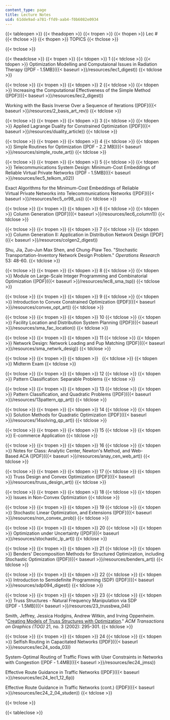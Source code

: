 ```yaml
---
content_type: page
title: Lecture Notes
uid: 61dde9ad-a781-ffd9-aab4-f0b6082e0934
---
```


{{< tableopen >}}
{{< theadopen >}}
{{< tropen >}}
{{< thopen >}}
Lec #
{{< thclose >}}
{{< thopen >}}
TOPICS
{{< thclose >}}

{{< trclose >}}

{{< theadclose >}}
{{< tropen >}}
{{< tdopen >}}
1
{{< tdclose >}}
{{< tdopen >}}
Optimization Modelling and Computaional Issues in Radiation Therapy ([PDF ‑ 1.5MB]({{< baseurl >}}/resources/lec1_digest))
{{< tdclose >}}

{{< trclose >}}
{{< tropen >}}
{{< tdopen >}}
2
{{< tdclose >}}
{{< tdopen >}}
Increasing the Computational Effectiveness of the Simple Method ([PDF]({{< baseurl >}}/resources/lec2_digest))  
  
Working with the Basis Inverse Over a Sequence of Iterations ([PDF]({{< baseurl >}}/resources/2_basis_art_rev))
{{< tdclose >}}

{{< trclose >}}
{{< tropen >}}
{{< tdopen >}}
3
{{< tdclose >}}
{{< tdopen >}}
Applied Lagrange Duality for Constrained Optimization ([PDF]({{< baseurl >}}/resources/duality_article))
{{< tdclose >}}

{{< trclose >}}
{{< tropen >}}
{{< tdopen >}}
4
{{< tdclose >}}
{{< tdopen >}}
Simple Routines for Optimization ([PDF - 2.2 MB]({{< baseurl >}}/resources/simple_route_art))
{{< tdclose >}}

{{< trclose >}}
{{< tropen >}}
{{< tdopen >}}
5
{{< tdclose >}}
{{< tdopen >}}
Telecommunications System Design: Minimum-Cost Embeddings of Reliable Virtual Private Networks ([PDF ‑ 1.5MB]({{< baseurl >}}/resources/lec5_telkom_s02))  
  
Exact Algorithms for the Minimum-Cost Embeddings of Reliable Virtual Private Networks into Telecommunications Networks ([PDF]({{< baseurl >}}/resources/lec5_or98_us))
{{< tdclose >}}

{{< trclose >}}
{{< tropen >}}
{{< tdopen >}}
6
{{< tdclose >}}
{{< tdopen >}}
Column Generation ([PDF]({{< baseurl >}}/resources/lec6_column1))
{{< tdclose >}}

{{< trclose >}}
{{< tropen >}}
{{< tdopen >}}
7
{{< tdclose >}}
{{< tdopen >}}
Column Generation II: Application in Distribution Network Design ([PDF]({{< baseurl >}}/resources/colgen2_digest))  
  
Shu, Jia, Zuo-Jun Max Shen, and Chung-Piaw Teo. "Stochastic Transportation-Inventory Network Design Problem." _Operations Research_ 53: 48-60.
{{< tdclose >}}

{{< trclose >}}
{{< tropen >}}
{{< tdopen >}}
8
{{< tdclose >}}
{{< tdopen >}}
Module on Large-Scale Integer Programming and Combinatorial Optimization ([PDF]({{< baseurl >}}/resources/lec8_sma_tsp))
{{< tdclose >}}

{{< trclose >}}
{{< tropen >}}
{{< tdopen >}}
9
{{< tdclose >}}
{{< tdopen >}}
Introduction to Convex Constrained Optimization ([PDF]({{< baseurl >}}/resources/convex_opt_art))
{{< tdclose >}}

{{< trclose >}}
{{< tropen >}}
{{< tdopen >}}
10
{{< tdclose >}}
{{< tdopen >}}
Facility Location and Distribution System Planning ([PDF]({{< baseurl >}}/resources/sma_fac_location))
{{< tdclose >}}

{{< trclose >}}
{{< tropen >}}
{{< tdopen >}}
11
{{< tdclose >}}
{{< tdopen >}}
Network Design: Network Loading and Pup Matching ([PDF]({{< baseurl >}}/resources/sma_netwrk_desig))
{{< tdclose >}}

{{< trclose >}}
{{< tropen >}}
{{< tdopen >}}
 
{{< tdclose >}}
{{< tdopen >}}
Midterm Exam
{{< tdclose >}}

{{< trclose >}}
{{< tropen >}}
{{< tdopen >}}
12
{{< tdclose >}}
{{< tdopen >}}
Pattern Classification: Separable Problems
{{< tdclose >}}

{{< trclose >}}
{{< tropen >}}
{{< tdopen >}}
13
{{< tdclose >}}
{{< tdopen >}}
Pattern Classification, and Quadratic Problems ([PDF]({{< baseurl >}}/resources/13pattern_qp_art))
{{< tdclose >}}

{{< trclose >}}
{{< tropen >}}
{{< tdopen >}}
14
{{< tdclose >}}
{{< tdopen >}}
Solution Methods for Quadratic Optimization ([PDF]({{< baseurl >}}/resources/14solving_qp_art))
{{< tdclose >}}

{{< trclose >}}
{{< tropen >}}
{{< tdopen >}}
15
{{< tdclose >}}
{{< tdopen >}}
E-commerce Application
{{< tdclose >}}

{{< trclose >}}
{{< tropen >}}
{{< tdopen >}}
16
{{< tdclose >}}
{{< tdopen >}}
Notes for Class: Analytic Center, Newton's Method, and Web-Based ACA ([PDF]({{< baseurl >}}/resources/anay_cen_web_art))
{{< tdclose >}}

{{< trclose >}}
{{< tropen >}}
{{< tdopen >}}
17
{{< tdclose >}}
{{< tdopen >}}
Truss Design and Convex Optimization ([PDF]({{< baseurl >}}/resources/truss_design_art))
{{< tdclose >}}

{{< trclose >}}
{{< tropen >}}
{{< tdopen >}}
18
{{< tdclose >}}
{{< tdopen >}}
Issues in Non-Convex Optimization
{{< tdclose >}}

{{< trclose >}}
{{< tropen >}}
{{< tdopen >}}
19
{{< tdclose >}}
{{< tdopen >}}
Stochastic Linear Optimization, and Extensions ([PDF]({{< baseurl >}}/resources/non_convex_prob))
{{< tdclose >}}

{{< trclose >}}
{{< tropen >}}
{{< tdopen >}}
20
{{< tdclose >}}
{{< tdopen >}}
Optimization under Uncertainty ([PDF]({{< baseurl >}}/resources/stochastic_lp_art))
{{< tdclose >}}

{{< trclose >}}
{{< tropen >}}
{{< tdopen >}}
21
{{< tdclose >}}
{{< tdopen >}}
Benders' Decomposition Methods for Structured Optimization, including Stochastic Optimization ([PDF]({{< baseurl >}}/resources/benders_art))
{{< tdclose >}}

{{< trclose >}}
{{< tropen >}}
{{< tdopen >}}
22
{{< tdclose >}}
{{< tdopen >}}
Introduction to Semidefinite Programming (SDP) ([PDF]({{< baseurl >}}/resources/sdp094_digest))
{{< tdclose >}}

{{< trclose >}}
{{< tropen >}}
{{< tdopen >}}
23
{{< tdclose >}}
{{< tdopen >}}
Truss Structures - Natural Frequency Manipulation via SDP ([PDF ‑ 1.5MB]({{< baseurl >}}/resources/23_trussbwa_04))  
  
Smith, Jeffrey, Jessica Hodgins, Andrew Witkin, and Irving Oppenheim. "[Creating Models of Truss Structures with Optimization](https://www.cs.rpi.edu/~cutler/gaudi/smith_truss_optimization.pdf)." _ACM Transactions on Graphics (TOG)_ 21, no. 3 (2002): 295-301.
{{< tdclose >}}

{{< trclose >}}
{{< tropen >}}
{{< tdopen >}}
24
{{< tdclose >}}
{{< tdopen >}}
Selfish Routing in Capacitated Networks ([PDF]({{< baseurl >}}/resources/lec24_soda_03))  
  
System-Optimal Routing of Traffic Flows with User Constraints in Networks with Congestion ([PDF ‑ 1.4MB]({{< baseurl >}}/resources/lec24_jmss))  
  
Effective Route Guidance in Traffic Networks ([PDF]({{< baseurl >}}/resources/lec24_lec1_12_6p))  
  
Effective Route Guidance in Traffic Networks (cont.) ([PDF]({{< baseurl >}}/resources/lec24_2_04_studen))
{{< tdclose >}}

{{< trclose >}}

{{< tableclose >}}